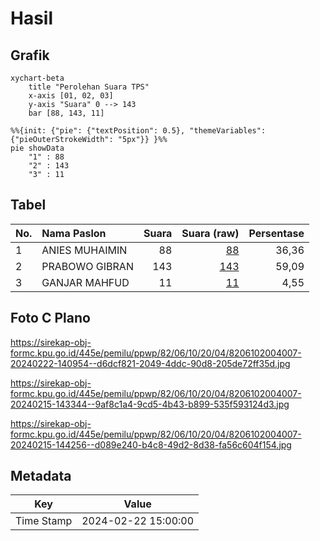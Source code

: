# Hasil

## Grafik

```mermaid
xychart-beta
    title "Perolehan Suara TPS"
    x-axis [01, 02, 03]
    y-axis "Suara" 0 --> 143
    bar [88, 143, 11]
```

```mermaid
%%{init: {"pie": {"textPosition": 0.5}, "themeVariables": {"pieOuterStrokeWidth": "5px"}} }%%
pie showData
    "1" : 88
    "2" : 143
    "3" : 11
```

## Tabel

| No. | Nama Paslon    | Suara | Suara (raw) | Persentase |
|:--- |:-------------- | -----:| -----------:| ----------:|
| 1   | ANIES MUHAIMIN | 88    | [88][p-1]   | 36,36      |
| 2   | PRABOWO GIBRAN | 143   | [143][p-2]  | 59,09      |
| 3   | GANJAR MAHFUD  | 11    | [11][p-3]   | 4,55       |


[p-1]: https://github.com/gigit-pemilu/pemilu-2024-82-maluku-utara/blob/main/pilpres/hitung-suara/sub/82-maluku-utara/sub/06-halmahera-timur/sub/10-kota-maba/sub/2004-soagimalaha/sub/007-tps/sub/paslon-1.txt
[p-2]: https://github.com/gigit-pemilu/pemilu-2024-82-maluku-utara/blob/main/pilpres/hitung-suara/sub/82-maluku-utara/sub/06-halmahera-timur/sub/10-kota-maba/sub/2004-soagimalaha/sub/007-tps/sub/paslon-2.txt
[p-3]: https://github.com/gigit-pemilu/pemilu-2024-82-maluku-utara/blob/main/pilpres/hitung-suara/sub/82-maluku-utara/sub/06-halmahera-timur/sub/10-kota-maba/sub/2004-soagimalaha/sub/007-tps/sub/paslon-3.txt

## Foto C Plano

https://sirekap-obj-formc.kpu.go.id/445e/pemilu/ppwp/82/06/10/20/04/8206102004007-20240222-140954--d6dcf821-2049-4ddc-90d8-205de72ff35d.jpg

https://sirekap-obj-formc.kpu.go.id/445e/pemilu/ppwp/82/06/10/20/04/8206102004007-20240215-143344--9af8c1a4-9cd5-4b43-b899-535f593124d3.jpg

https://sirekap-obj-formc.kpu.go.id/445e/pemilu/ppwp/82/06/10/20/04/8206102004007-20240215-144256--d089e240-b4c8-49d2-8d38-fa56c604f154.jpg


## Metadata

| Key        | Value               |
| ---------- | ------------------- |
| Time Stamp | 2024-02-22 15:00:00 |



